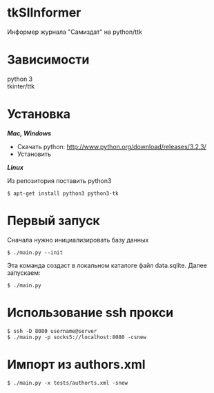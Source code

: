 tkSIInformer
============

Информер журнала "Самиздат" на python/ttk


Зависимости
===========

python 3<br>
tkinter/ttk


Установка
=========

***Mac, Windows***
* Скачать python: http://www.python.org/download/releases/3.2.3/
* Установить

***Linux***

Из репозитория поставить python3

    $ apt-get install python3 python3-tk


Первый запуск
=============

Сначала нужно инициализировать базу данных

    $ ./main.py --init
    
Эта команда создаст в локальном каталоге файл data.sqlite. Далее запускаем:

    $ ./main.py
    

Использование ssh прокси
========================

    $ ssh -D 8080 username@server
    $ ./main.py -p socks5://localhost:8080 -csnew


Импорт из authors.xml
=====================

    $ ./main.py -x tests/authorts.xml -snew
